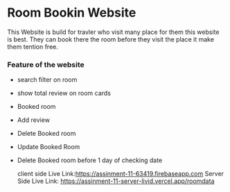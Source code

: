 
# Room Bookin Website
This Website is build for travler who visit many place for them this website is best. They can book there the room before they visit the place it make them tention free.

### Feature of the website
- search filter on room
- show total review on room cards
- Booked room
- Add review
- Delete Booked room
- Update Booked Room
- Delete Booked room before 1 day of checking date

  client side Live Link:https://assinment-11-63419.firebaseapp.com
  Server Side Live Link: https://assinment-11-server-livid.vercel.app/roomdata
